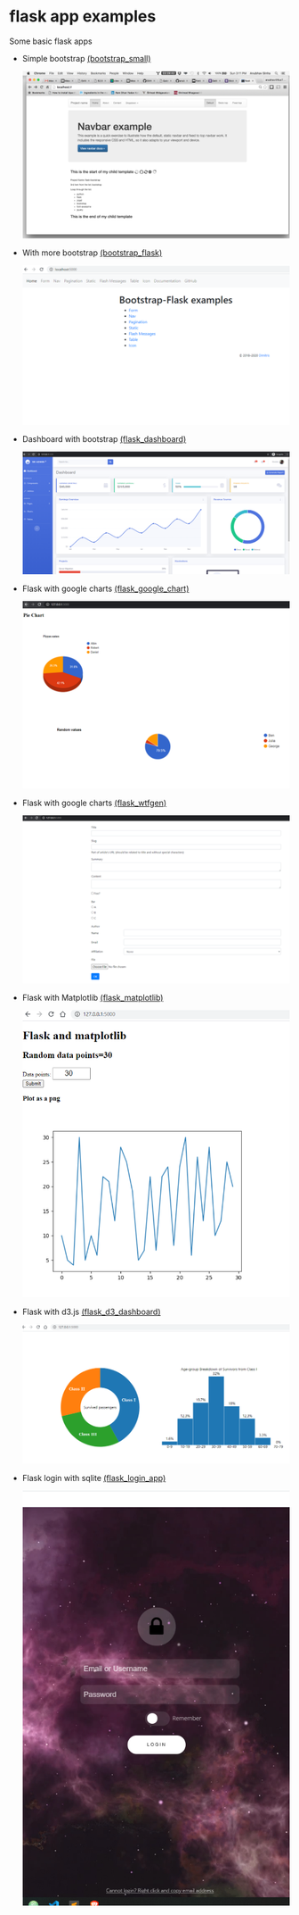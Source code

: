 # flask app examples
Some basic flask apps

<ul>
<li>
Simple bootstrap <a href="https://github.com/dimitris1ps/flaskApp/tree/main/bootstrap_small">(bootstrap_small)</a>
</li>

![screenshot1](https://raw.githubusercontent.com/dimitris1ps/flaskApp/main/bootstrap_small.png "screenshot1")

<li>
With more bootstrap <a href="https://github.com/dimitris1ps/flaskApp/tree/main/bootstrap_flask">(bootstrap_flask)</a>
</li>

![screenshot2](https://raw.githubusercontent.com/dimitris1ps/flaskApp/main/bootstrap_flask.png "screenshot2")

<li>
Dashboard with bootstrap <a href="https://github.com/dimitris1ps/flaskApp/tree/main/flask_dashboard">(flask_dashboard)</a>
</li>

![screenshot3](https://raw.githubusercontent.com/dimitris1ps/flaskApp/main/flask_dashboard.png "screenshot3")

<li>
Flask with google charts <a href="https://github.com/dimitris1ps/flaskApp/tree/main/flask_google_chart">(flask_google_chart)</a>
</li>

![screenshot4](https://raw.githubusercontent.com/dimitris1ps/flaskApp/main/flask_google_chart.png "screenshot4")

<li>
Flask with google charts <a href="https://github.com/dimitris1ps/flaskApp/tree/main/flask_wtfgen">(flask_wtfgen)</a>
</li>

![screenshot5](https://raw.githubusercontent.com/dimitris1ps/flaskApp/main/flask_wtfgen.png "screenshot5")

<li>
Flask with Matplotlib <a href="https://github.com/dimitris1ps/flaskApp/tree/main/flask_matplotlib">(flask_matplotlib)</a>
</li>

![screenshot6](https://raw.githubusercontent.com/dimitris1ps/flaskApp/main/flask_matplotlib.png "screenshot6")

<li>
Flask with d3.js <a href="https://github.com/dimitris1ps/flaskApp/tree/main/flask_d3_dashboard">(flask_d3_dashboard)</a>
</li>

![screenshot7](https://raw.githubusercontent.com/dimitris1ps/flaskApp/main/flask_d3_dashboard.png "screenshot7")


<li>
Flask login with sqlite <a href="https://github.com/dimitris1ps/flaskApp/tree/main/flask_login_app">(flask_login_app)</a>
</li>

![screenshot7](https://raw.githubusercontent.com/dimitris1ps/flaskApp/main/flask_login_app.png "screenshot7")


</ul>
